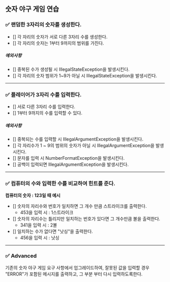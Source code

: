 ## 숫자 야구 게임 연습

### ✅ 랜덤한 3자리의 숫자를 생성한다.
- [] 각 자리의 숫자가 서로 다른 3자리 수를 생성한다. 
- [] 각 자리의 숫자는 1부터 9까지의 범위를 가진다.

##### 예외사항
- [] 중복된 수가 생성될 시 IllegalStateException을 발생시킨다.
- [] 각 자리의 숫자 범위가 1~9가 아닐 시 IllegalStateException을 발생시킨다.

---
### ✅ 플레이어가 3자리 수를 입력한다.
- [] 서로 다른 3자리 수를 입력한다.
- [] 1부터 9까지의 수를 입력할 수 있다.

##### 예외사항
- [] 중복되는 수를 입력할 시 IllegalArgumentException을 발생시킨다.
- [] 각 자리수가 1 ~ 9의 범위의 숫자가 아닐 시 IllegalArgumentException을 발생시킨다.
- [] 문자를 입력 시 NumberFormatException을 발생시킨다.
- [] 공백이 입력되면 IllegalArgumentException을 발생시킨다.

---
### ✅ 컴퓨터의 수와 입력한 수를 비교하여 힌트를 준다.
**컴퓨터의 숫자 : 123일 때 예시**
- [] 숫자의 자리수와 번호가 일치하면 그 개수 만큼 스트라이크를 출력한다.
  - 453을 입력 시 : 1스트라이크
- [] 숫자의 자리수는 틀리지만 일치하는 번호가 있다면 그 개수만큼 볼을 출력한다.
  - 341을 입력 시 : 2볼
- [] 일치하는 수가 없다면 "낫싱"을 출력한다.
  - 456을 입력 시 : 낫싱

---
### ✅ Advanced
기존의 숫자 야구 게임 요구 사항에서 업그레이드하여,
잘못된 값을 입력할 경우 "ERROR"가 포함된 메시지를 출력하고, 그 부분 부터 다시 입력하도록한다.